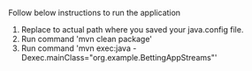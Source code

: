 Follow below instructions to run the application

1. Replace <Add path to file here> to actual path where you saved your java.config file.
2. Run command 'mvn clean package'
3. Run command 'mvn exec:java -Dexec.mainClass="org.example.BettingAppStreams"'
